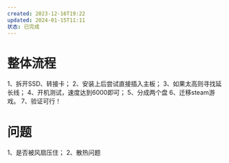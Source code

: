 ```yaml
---
created: 2023-12-16T19:22
updated: 2024-01-15T11:11
状态: 已完成
---
```

# 整体流程
1、拆开SSD、转接卡；
2、安装上后尝试直接插入主板；
3、如果太高则寻找延长线；
4、开机测试，速度达到6000即可；
5、分成两个盘
6、迁移steam游戏。
7、验证可行！

# 问题
1、是否被风扇压住；
2、散热问题